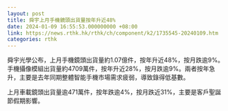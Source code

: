 ```yaml
---
layout: post
title: 舜宇上月手機鏡頭出貨量按年升近48%
date: 2024-01-09 16:55:53.000000000 +08:00
link: https://news.rthk.hk/rthk/ch/component/k2/1735545-20240109.htm
categories: rthk
---
```


舜宇光學公布，上月手機鏡頭出貨量約1.07億件，按年升近48%，按月跌逾9%。手機攝像模組出貨量約4709萬件，按年升近28%，按月跌逾9%。兩者按年急升，主要是去年同期整體智能手機市場需求疲弱，導致錄得低基數。

上月車載鏡頭出貨量逾471萬件，按年跌逾4%，按月跌近31%，主要是客戶聖誕節假期影響。
